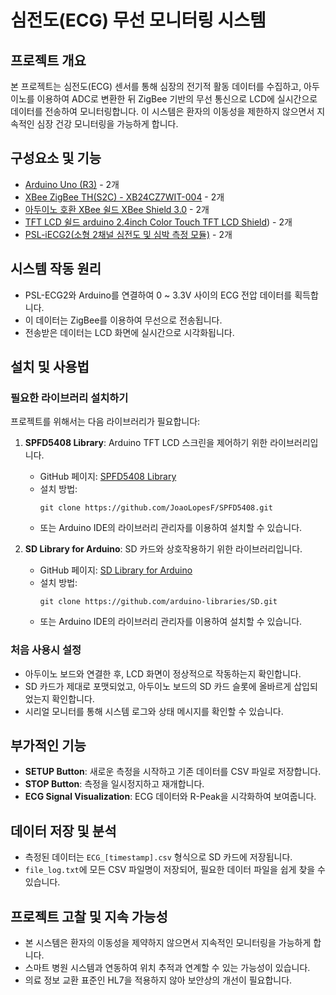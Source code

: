 # 심전도(ECG) 무선 모니터링 시스템

## 프로젝트 개요
본 프로젝트는 심전도(ECG) 센서를 통해 심장의 전기적 활동 데이터를 수집하고, 아두이노를 이용하여 ADC로 변환한 뒤 ZigBee 기반의 무선 통신으로 LCD에 실시간으로 데이터를 전송하여 모니터링합니다. 이 시스템은 환자의 이동성을 제한하지 않으면서 지속적인 심장 건강 모니터링을 가능하게 합니다.

## 구성요소 및 기능
- [Arduino Uno (R3)](https://store-usa.arduino.cc/products/arduino-uno-rev3?selectedStore=us) - 2개
- [XBee ZigBee TH(S2C) - XB24CZ7WIT-004](https://www.devicemart.co.kr/goods/view?no=1327243) - 2개
- [아두이노 호환 XBee 쉴드 XBee Shield 3.0](https://www.devicemart.co.kr/goods/view?no=31025) - 2개
- [TFT LCD 쉴드 arduino 2.4inch Color Touch TFT LCD Shield](https://www.devicemart.co.kr/goods/view?no=1377405)) - 2개
- [PSL-iECG2(소형 2채널 심전도 및 심박 측정 모듈)](https://www.devicemart.co.kr/goods/view?no=1278024) - 2개

## 시스템 작동 원리
- PSL-ECG2와 Arduino를 연결하여 0 ~ 3.3V 사이의 ECG 전압 데이터를 획득합니다.
- 이 데이터는 ZigBee를 이용하여 무선으로 전송됩니다.
- 전송받은 데이터는 LCD 화면에 실시간으로 시각화됩니다.

## 설치 및 사용법

### 필요한 라이브러리 설치하기

프로젝트를 위해서는 다음 라이브러리가 필요합니다:

1. **SPFD5408 Library**: Arduino TFT LCD 스크린을 제어하기 위한 라이브러리입니다.
   - GitHub 페이지: [SPFD5408 Library](https://github.com/JoaoLopesF/SPFD5408)
   - 설치 방법:
     ```
     git clone https://github.com/JoaoLopesF/SPFD5408.git
     ```
   - 또는 Arduino IDE의 라이브러리 관리자를 이용하여 설치할 수 있습니다.

2. **SD Library for Arduino**: SD 카드와 상호작용하기 위한 라이브러리입니다.
   - GitHub 페이지: [SD Library for Arduino](https://github.com/arduino-libraries/SD)
   - 설치 방법:
     ```
     git clone https://github.com/arduino-libraries/SD.git
     ```
   - 또는 Arduino IDE의 라이브러리 관리자를 이용하여 설치할 수 있습니다.

### 처음 사용시 설정

- 아두이노 보드와 연결한 후, LCD 화면이 정상적으로 작동하는지 확인합니다.
- SD 카드가 제대로 포맷되었고, 아두이노 보드의 SD 카드 슬롯에 올바르게 삽입되었는지 확인합니다.
- 시리얼 모니터를 통해 시스템 로그와 상태 메시지를 확인할 수 있습니다.


## 부가적인 기능
- **SETUP Button**: 새로운 측정을 시작하고 기존 데이터를 CSV 파일로 저장합니다.
- **STOP Button**: 측정을 일시정지하고 재개합니다.
- **ECG Signal Visualization**: ECG 데이터와 R-Peak을 시각화하여 보여줍니다.

## 데이터 저장 및 분석
- 측정된 데이터는 `ECG_[timestamp].csv` 형식으로 SD 카드에 저장됩니다.
- `file_log.txt`에 모든 CSV 파일명이 저장되어, 필요한 데이터 파일을 쉽게 찾을 수 있습니다.

## 프로젝트 고찰 및 지속 가능성
- 본 시스템은 환자의 이동성을 제약하지 않으면서 지속적인 모니터링을 가능하게 합니다.
- 스마트 병원 시스템과 연동하여 위치 추적과 연계할 수 있는 가능성이 있습니다.
- 의료 정보 교환 표준인 HL7을 적용하지 않아 보안상의 개선이 필요합니다.
